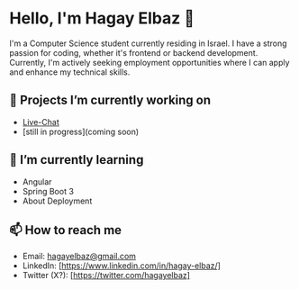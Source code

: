 # Hello, I'm Hagay Elbaz 👋

I'm a Computer Science student currently residing in Israel. I have a strong passion for coding, whether it's frontend or backend development. Currently, 
I'm actively seeking employment opportunities where I can apply and enhance my technical skills.

## 🔭 Projects I’m currently working on

- [Live-Chat](Live-Chat)
- [still in progress](coming soon)
  
## 🌱 I’m currently learning

- Angular
- Spring Boot 3
- About Deployment

## 📫 How to reach me

- Email: hagayelbaz@gmail.com
- LinkedIn: [https://www.linkedin.com/in/hagay-elbaz/]
- Twitter (X?): [https://twitter.com/hagayelbaz]
